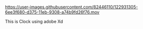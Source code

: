 

https://user-images.githubusercontent.com/82446110/122931305-6ee3f680-d375-11eb-9308-a74b9fd26f76.mov

This is Clock using adobe Xd
